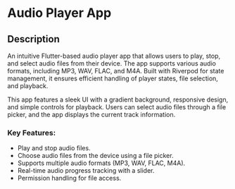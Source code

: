 # Audio Player App

## Description
An intuitive Flutter-based audio player app that allows users to play, stop, and select audio files from their device. The app supports various audio formats, including MP3, WAV, FLAC, and M4A. Built with Riverpod for state management, it ensures efficient handling of player states, file selection, and playback.

This app features a sleek UI with a gradient background, responsive design, and simple controls for playback. Users can select audio files through a file picker, and the app displays the current track information.

### Key Features:
- Play and stop audio files.
- Choose audio files from the device using a file picker.
- Supports multiple audio formats (MP3, WAV, FLAC, M4A).
- Real-time audio progress tracking with a slider.
- Permission handling for file access.
